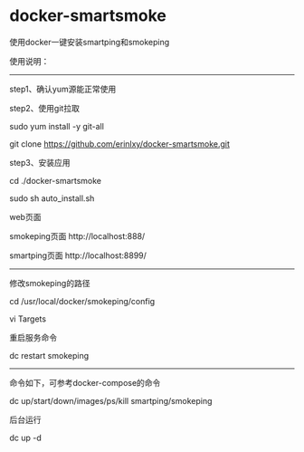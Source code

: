 # docker-smartsmoke
使用docker一键安装smartping和smokeping

使用说明：

--------------------------------------------------------------------------

step1、确认yum源能正常使用

step2、使用git拉取

sudo yum install -y git-all

git clone https://github.com/erinlxy/docker-smartsmoke.git

step3、安装应用

cd ./docker-smartsmoke

sudo sh auto_install.sh

web页面 

smokeping页面  http://localhost:888/   

smartping页面  http://localhost:8899/

---------------------------------------------------------------------------

修改smokeping的路径

cd /usr/local/docker/smokeping/config

vi Targets

重启服务命令

dc restart smokeping

--------------------------------------------------------------------------

命令如下，可参考docker-compose的命令

dc up/start/down/images/ps/kill  smartping/smokeping

后台运行

dc up -d
